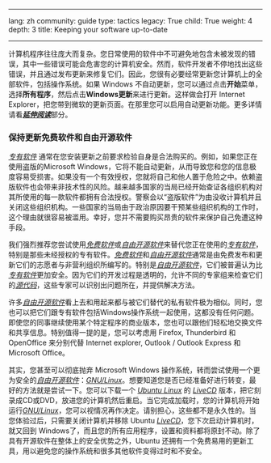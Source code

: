 

---

lang: zh
community: guide
type: tactics
legacy: True
child: True
weight: 4
depth: 3
title: Keeping your software up-to-date

---

计算机程序往往庞大而复杂。您日常使用的软件中不可避免地包含未被发现的错误，其中一些错误可能会危害您的计算机安全。然而，软件开发者不停地找出这些错误，并且通过发布更新来修复它们。因此，您很有必要经常更新您计算机上的全部软件，包括操作系统。如果 Windows 不自动更新，您可以通过点击**开始**菜单，选择**所有程序**，然后点击**Windows更新**来进行更新。这样做会打开 Internet Explorer，把您带到微软的更新页面。在那里您可以启用自动更新功能。更多详情请看[***延伸阅读***](/chapter_1_5)部分。


### 保持更新免费软件和自由开源软件 ###

[*专有软件*](/glossary#Proprietary_software) 通常在您安装更新之前要求检验自身是合法购买的。例如，如果您正在使用盗版的Microsoft Windows，它将不能自动更新，从而导致您和您的信息极度容易受损害。如果没有一个有效授权，您就将自己和他人置于危险之中。依赖盗版软件也会带来非技术性的风险。越来越多国家的当局已经开始查证各组织机构对其所使用的每一款软件都拥有合法授权。警察会以“盗版软件”为由没收计算机并且关闭这些组织机构。一些国家的当局由于政治原因要干预某些组织机构的工作时，这个理由就很容易被滥用。幸好，您并不需要购买昂贵的软件来保护自己免遭这种手段。

我们强烈推荐您尝试使用[*免费软件*](/glossary#Freeware)或[*自由开源软件*](/glossary#FOSS)来替代您正在使用的[*专有软件*](/glossary#Proprietary_software)，特别是那些未经授权的专有软件。[*免费软件*](/glossary#Freeware)和[*自由开源软件*](/glossary#FOSS)通常是由免费发布和更新它们的志愿者与非营利组织所编写的。特别是[*自由开源软件*](/glossary#FOSS)，它们被普遍认为比[*专有软件*](/glossary#Proprietary_software)更加安全。因为它们的开发过程是透明的，允许不同的专家组来检查它们的[*源代码*](/glossary#Source_code)，这些专家可以识别出问题所在，并提供解决方法。

许多[*自由开源软件*](/glossary#FOSS)看上去和用起来都与被它们替代的私有软件极为相似。同时，您也可以把它们跟专有软件包括Windows操作系统一起使用，这都没有任何问题。即使您的同事继续使用某个特定程序的商业版本，您也可以跟他们轻松地交换文件和共享信息。特别值得一提的是，您可以考虑用 Firefox, Thunderbird 和 OpenOffice 来分别代替 Internet explorer, Outlook / Outlook Express 和 Microsoft Office。

其实，您甚至可以彻底抛弃 Microsoft Windows 操作系统，转而尝试使用一个更为安全的[*自由开源软件*](/glossary#FOSS)：[*GNU/Linux*](/glossary#GNU_Linux)。想要知道您是否已经准备好进行转变，最好的方法就是尝试一下。您可以下载一个 [*Ubuntu Linux*](/glossary#GNU_Linux) 的 [*LiveCD*](/glossary#LiveCD) 版本，把它刻录成CD或DVD，放进您的计算机然后重启。当它完成加载时，您的计算机将开始运行[*GNU/Linux*](/glossary#GNU_Linux)，您可以视情况再作决定。请别担心，这些都不是永久性的。当您体验过后，只需要关闭计算机并移除 Ubuntu [*LiveCD*](/glossary#LiveCD)，您下次启动计算机时，就又回到 Windows了，而且您的所有应用程序，设置和资料都将原封不动。除了具有开源软件在整体上的安全优势之外，Ubuntu 还拥有一个免费易用的更新工具，用以避免您的操作系统和很多其他软件变得过时和不安全。



